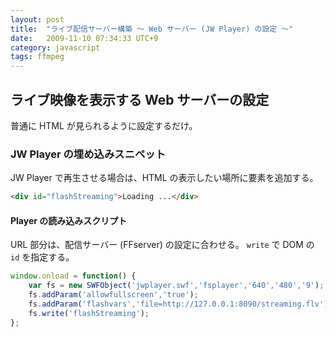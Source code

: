 ```yaml
---
layout: post
title:  "ライブ配信サーバー構築 〜 Web サーバー (JW Player) の設定 〜"
date:   2009-11-10 07:34:33 UTC+9
category: javascript
tags: ffmpeg
---
```


## ライブ映像を表示する Web サーバーの設定

普通に HTML が見られるように設定するだけ。

### JW Player の埋め込みスニペット

JW Player で再生させる場合は、HTML の表示したい場所に要素を追加する。

~~~html
<div id="flashStreaming">Loading ...</div>
~~~

#### Player の読み込みスクリプト

URL 部分は、配信サーバー (FFserver) の設定に合わせる。 `write` で DOM の `id` を指定する。

~~~javascript
window.onload = function() {
    var fs = new SWFObject('jwplayer.swf','fsplayer','640','480','9');
    fs.addParam('allowfullscreen','true');
    fs.addParam('flashvars','file=http://127.0.0.1:8090/streaming.flv');
    fs.write('flashStreaming');
};
~~~

